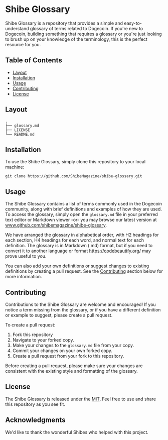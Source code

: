 Shibe Glossary
==============

Shibe Glossary is a repository that provides a simple and easy-to-understand glossary of terms related to Dogecoin. If you're new to Dogecoin, building something that requires a glossary or you're just looking to brush up on your knowledge of the terminology, this is the perfect resource for you.

Table of Contents
-----------------

*   [Layout](#directory-layout)
*   [Installation](#installation)
*   [Usage](#usage)
*   [Contributing](#contributing)
*   [License](#license)

Layout
------
    .
    ├── glossary.md
    ├── LICENSE
    └── README.md

Installation
------------

To use the Shibe Glossary, simply clone this repository to your local machine:

`git clone https://github.com/ShibeMagazine/shibe-glossary.git`

Usage
-----

The Shibe Glossary contains a list of terms commonly used in the Dogecoin community, along with brief definitions and examples of how they are used. To access the glossary, simply open the `glossary.md` file in your preferred text editor or Markdown viewer -or- you may browse our latest version at www.github.com/shibemagazine/shibe-glossary.

We have arranged the glossary in alphabetical order, with H2 headings for each section, H4 headings for each word, and normal text for each definition. The glossary is in Markdown (.md) format, but if you need to convert it to another language or format  https://codebeautify.org/ may prove useful to you.

You can also add your own definitions or suggest changes to existing definitions by creating a pull request. See the [Contributing](#contributing) section below for more information.

Contributing
------------

Contributions to the Shibe Glossary are welcome and encouraged! If you notice a term missing from the glossary, or if you have a different definition or example to suggest, please create a pull request.

To create a pull request:

1.  Fork this repository
2.  Navigate to your forked copy. 
3.  Make your changes to the `glossary.md` file from your copy.
4.  Commit your changes on your own forked copy.
5.  Create a pull request from your fork to this repository.

Before creating a pull request, please make sure your changes are consistent with the existing style and formatting of the glossary.

License
-------

The Shibe Glossary is released under the [MIT](LICENSE.md). Feel free to use and share this repository as you see fit.

Acknowledgments
---------------

We'd like to thank the wonderful Shibes who helped with this project.
